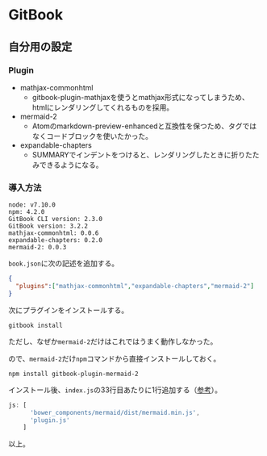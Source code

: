 # GitBook

## 自分用の設定

### Plugin

* mathjax-commonhtml
  * gitbook-plugin-mathjaxを使うとmathjax形式になってしまうため、htmlにレンダリングしてくれるものを採用。
* mermaid-2
  * Atomのmarkdown-preview-enhancedと互換性を保つため、タグではなくコードブロックを使いたかった。
* expandable-chapters
  * SUMMARYでインデントをつけると、レンダリングしたときに折りたたみできるようになる。

### 導入方法

```
node: v7.10.0
npm: 4.2.0
GitBook CLI version: 2.3.0
GitBook version: 3.2.2
mathjax-commonhtml: 0.0.6
expandable-chapters: 0.2.0
mermaid-2: 0.0.3
```

`book.json`に次の記述を追加する。

```json
{
  "plugins":["mathjax-commonhtml","expandable-chapters","mermaid-2"]
}
```

次にプラグインをインストールする。

```
gitbook install
```

ただし、なぜか`mermaid-2`だけはこれではうまく動作しなかった。

ので、`mermaid-2`だけ`npm`コマンドから直接インストールしておく。

```
npm install gitbook-plugin-mermaid-2
```

インストール後、`index.js`の33行目あたりに1行追加する（[参考](http://shingaki.me/web/%E3%83%AD%E3%83%BC%E3%82%AB%E3%83%AB%E3%81%ABgitbook%E3%81%AE%E7%92%B0%E5%A2%83%E3%82%92%E6%A7%8B%E7%AF%89%E3%81%97%E3%81%A6mermaid-js%E3%82%92%E3%83%97%E3%83%A9%E3%82%B0%E3%82%A4%E3%83%B3%E3%81%A7/)）。

```js
js: [
      'bower_components/mermaid/dist/mermaid.min.js',
      'plugin.js'
    ]
```

以上。
